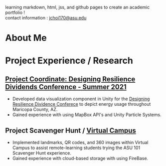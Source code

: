 learning markdown, html, jss, and github pages to create an academic portfolio !  
contact information : jchoi170@asu.edu  
# About Me



# Project Experience / Research
## [Project Coordinate: Designing Resilience Dividends Conference - Summer 2021](https://meteor.ame.asu.edu/projects/coordinate/)
- Developed data visualization component in Unity for the [Designing Resilience Dividence Conferece](https://meteor.ame.asu.edu/drd/) to depict energy usage throughout Maricopa County, AZ.
- Gained experience with using MapBox API's and Unity Particle Systems.


## Project Scavenger Hunt / [Virtual Campus](https://meteor.ame.asu.edu/ucvirtualcampus/)
- Implemented landmarks, QR codes, and 360 images within Virtual Campus to assist remote-learning students trying the ASU 101 Scavenger Hunt experience.
- Gained experience with cloud-based storage with using FireBase.



